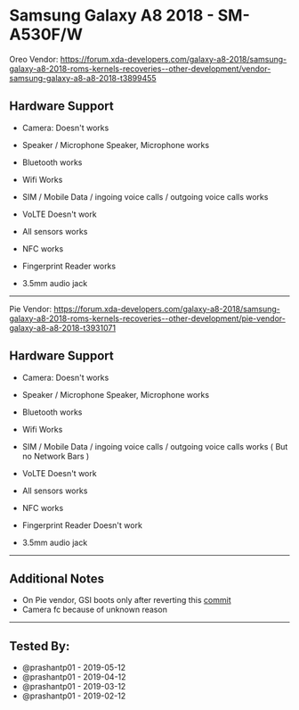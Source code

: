 # Samsung Galaxy A8 2018 - SM-A530F/W
Oreo Vendor:
https://forum.xda-developers.com/galaxy-a8-2018/samsung-galaxy-a8-2018-roms-kernels-recoveries--other-development/vendor-samsung-galaxy-a8-a8-2018-t3899455
 ## Hardware Support
 * Camera: 
Doesn't works 

 * Speaker / Microphone
Speaker, Microphone works
 * Bluetooth
works
 * Wifi
Works
 * SIM / Mobile Data / ingoing voice calls / outgoing voice calls
works
 * VoLTE
Doesn't work
* All sensors
works
 * NFC
works
 * Fingerprint Reader
works
 * 3.5mm audio jack
 ***
Pie Vendor:
https://forum.xda-developers.com/galaxy-a8-2018/samsung-galaxy-a8-2018-roms-kernels-recoveries--other-development/pie-vendor-galaxy-a8-a8-2018-t3931071

 ## Hardware Support
 * Camera: 
Doesn't works 

 * Speaker / Microphone
Speaker, Microphone works
 * Bluetooth
works
 * Wifi
Works
 * SIM / Mobile Data / ingoing voice calls / outgoing voice calls
works ( But no Network Bars )
 * VoLTE
Doesn't work
* All sensors
works
 * NFC
works
 * Fingerprint Reader
Doesn't work
 * 3.5mm audio jack
 ***
## Additional Notes
* On Pie vendor, GSI boots only after reverting this [commit](https://github.com/phhusson/device_phh_treble/commit/e064c6f3107ad92f8b19891a93104d80e8482935)
* Camera fc because of unknown reason

 ***

 ## Tested By:
* @prashantp01 - 2019-05-12
* @prashantp01 - 2019-04-12
* @prashantp01 - 2019-03-12
* @prashantp01 - 2019-02-12
